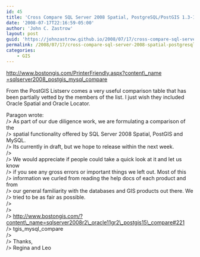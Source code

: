 ```yaml
---
id: 45
title: 'Cross Compare SQL Server 2008 Spatial, PostgreSQL/PostGIS 1.3-1.4, MySQL 5-6'
date: '2008-07-17T22:16:59-05:00'
author: 'John C. Zastrow'
layout: post
guid: 'https://johnzastrow.github.io/2008/07/17/cross-compare-sql-server-2008-spatial-postgresqlpostgis-13-14-mysql-5-6-2/'
permalink: /2008/07/17/cross-compare-sql-server-2008-spatial-postgresqlpostgis-13-14-mysql-5-6/
categories:
    - GIS
---
```


[http://www.bostongis.com/PrinterFriendly.aspx?content\_name =sqlserver2008\_postgis\_mysql\_compare](http://www.bostongis.com/PrinterFriendly.aspx?content_name=sqlserver2008_postgis_mysql_compare)

From the PostGIS Listserv comes a very useful comparison table that has been partially vetted by the members of the list. I just wish they included Oracle Spatial and Oracle Locator.

Paragon wrote:  
 /&gt; As part of our due diligence work, we are formulating a comparison of the  
 /&gt; spatial functionality offered by SQL Server 2008 Spatial, PostGIS and MySQL.  
 /&gt; Its currently in draft, but we hope to release within the next week.  
 /&gt;  
 /&gt; We would appreciate if people could take a quick look at it and let us know  
 /&gt; if you see any gross errors or important things we left out. Most of this  
 /&gt; information we curled from reading the help docs of each product and from  
 /&gt; our general familiarity with the databases and GIS products out there. We  
 /&gt; tried to be as fair as possible.  
 /&gt;  
 /&gt;  
 /&gt; http://www.bostongis.com/?content\_name=sqlserver2008r2\_oracle11gr2\_postgis15\_compare#221  
 /&gt; tgis\_mysql\_compare  
 /&gt;  
 /&gt; Thanks,  
 /&gt; Regina and Leo